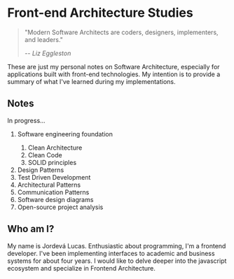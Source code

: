 # Front-end Architecture Studies

> "Modern Software Architects are coders, designers, implementers, and leaders."
>
> -- <cite>Liz Eggleston</cite>

These are just my personal notes on Software Architecture, especially for applications built with front-end technologies. My intention is to provide a summary of what I've learned during my implementations.

## Notes

In progress...

<ol>
  <li>Software engineering foundation</li>
    <ol>
      <li>Clean Architecture</li>
      <li>Clean Code</li>
      <li>SOLID principles</li>
    </ol>
  <li>Design Patterns</li>
  <li>Test Driven Development</li>
  <li>Architectural Patterns</li>
  <li>Communication Patterns</li>
  <li>Software design diagrams</li>
  <li>Open-source project analysis</li>

</ol>

## Who am I?

My name is Jordevá Lucas. Enthusiastic about programming, I'm a frontend developer. I've been implementing interfaces to academic and business systems for about four years. I would like to delve deeper into the javascript ecosystem and specialize in Frontend Architecture.
